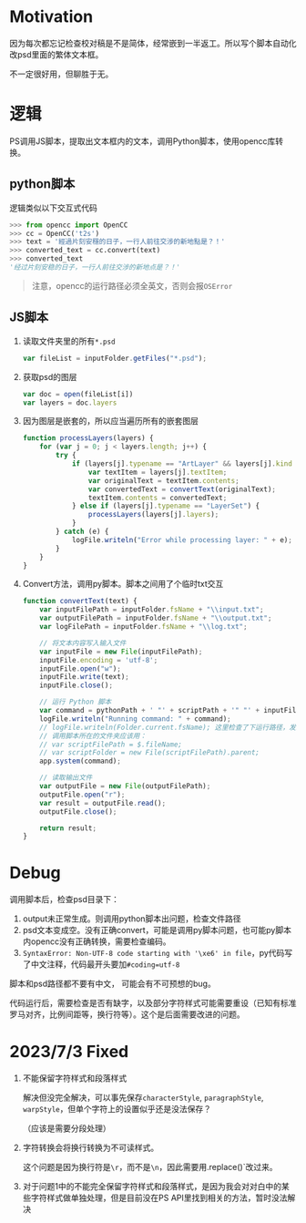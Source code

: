 # Motivation

因为每次都忘记检查校对稿是不是简体，经常嵌到一半返工。所以写个脚本自动化改psd里面的繁体文本框。

不一定很好用，但聊胜于无。



# 逻辑

PS调用JS脚本，提取出文本框内的文本，调用Python脚本，使用opencc库转换。



## python脚本

逻辑类似以下交互式代码

```py
>>> from opencc import OpenCC
>>> cc = OpenCC('t2s')
>>> text = '經過片刻安穩的日子，一行人前往交涉的新地點是？！'
>>> converted_text = cc.convert(text)
>>> converted_text
'经过片刻安稳的日子，一行人前往交涉的新地点是？！'
```

> 注意，opencc的运行路径必须全英文，否则会报`OSError`



## JS脚本

1. 读取文件夹里的所有`*.psd`

   ```javascript
   var fileList = inputFolder.getFiles("*.psd");
   ```

   

2. 获取psd的图层

   ```javascript
   var doc = open(fileList[i])
   var layers = doc.layers
   ```

3. 因为图层是嵌套的，所以应当遍历所有的嵌套图层

   ```javascript
   function processLayers(layers) {
       for (var j = 0; j < layers.length; j++) {
           try {
               if (layers[j].typename == "ArtLayer" && layers[j].kind == LayerKind.TEXT) {
                   var textItem = layers[j].textItem;
                   var originalText = textItem.contents;
                   var convertedText = convertText(originalText);
                   textItem.contents = convertedText;
               } else if (layers[j].typename == "LayerSet") {
                   processLayers(layers[j].layers);
               }
           } catch (e) {
               logFile.writeln("Error while processing layer: " + e);
           }
       }
   }
   ```

4. Convert方法，调用py脚本。脚本之间用了个临时txt交互

   ```javascript
   function convertText(text) {
       var inputFilePath = inputFolder.fsName + "\\input.txt";
       var outputFilePath = inputFolder.fsName + "\\output.txt";
       var logFilePath = inputFolder.fsName + "\\log.txt";
   
       // 将文本内容写入输入文件
       var inputFile = new File(inputFilePath);
       inputFile.encoding = 'utf-8';
       inputFile.open("w");
       inputFile.write(text);
       inputFile.close();
   
       // 运行 Python 脚本
       var command = pythonPath + ' "' + scriptPath + '" "' + inputFilePath + '" "' + outputFilePath + '" "' + logFilePath + '"';
       logFile.writeln("Running command: " + command);
       // logFile.writeln(Folder.current.fsName); 这里检查了下运行路径，发现是PS的文件夹
       // 调用脚本所在的文件夹应该用：
       // var scriptFilePath = $.fileName; 
       // var scriptFolder = new File(scriptFilePath).parent; 
       app.system(command);
   
       // 读取输出文件
       var outputFile = new File(outputFilePath);
       outputFile.open("r");
       var result = outputFile.read();
       outputFile.close();
   
       return result;
   }
   ```



# Debug

调用脚本后，检查psd目录下：

1. output未正常生成。则调用python脚本出问题，检查文件路径
2. psd文本变成空。没有正确convert，可能是调用py脚本问题，也可能py脚本内opencc没有正确转换，需要检查编码。
3. `SyntaxError: Non-UTF-8 code starting with '\xe6' in file`，py代码写了中文注释，代码最开头要加`#coding=utf-8`

脚本和psd路径都不要有中文， 可能会有不可预想的bug。

代码运行后，需要检查是否有缺字，以及部分字符样式可能需要重设（已知有标准罗马对齐，比例间距等，换行符等）。这个是后面需要改进的问题。



# 2023/7/3 Fixed

1. 不能保留字符样式和段落样式

   解决但没完全解决，可以事先保存`characterStyle`, `paragraphStyle`, `warpStyle`，但单个字符上的设置似乎还是没法保存？

   （应该是需要分段处理）

2. 字符转换会将换行转换为不可读样式。

   这个问题是因为换行符是`\r`，而不是`\n`，因此需要用.replace()`改过来。

3. 对于问题1中的不能完全保留字符样式和段落样式，是因为我会对对白中的某些字符样式做单独处理，但是目前没在PS API里找到相关的方法，暂时没法解决
